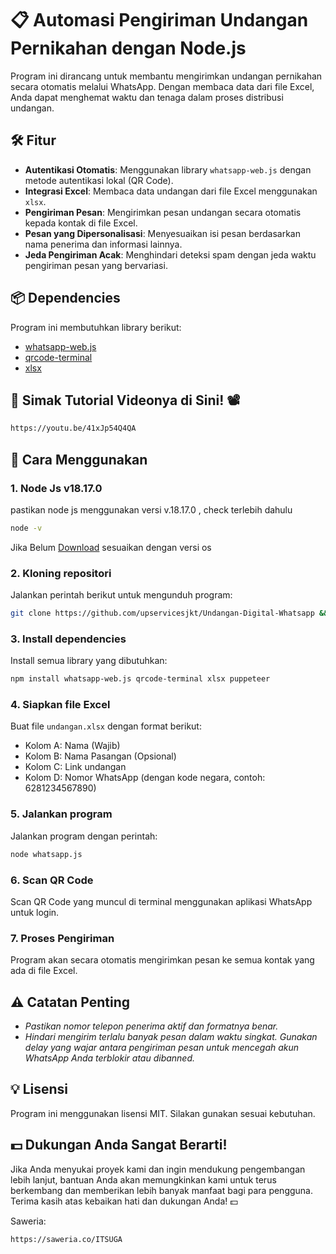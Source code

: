 # 📋 Automasi Pengiriman Undangan Pernikahan dengan Node.js  
Program ini dirancang untuk membantu mengirimkan undangan pernikahan secara otomatis melalui WhatsApp. Dengan membaca data dari file Excel, Anda dapat menghemat waktu dan tenaga dalam proses distribusi undangan.  

## 🛠️ Fitur  
- **Autentikasi Otomatis**: Menggunakan library `whatsapp-web.js` dengan metode autentikasi lokal (QR Code).  
- **Integrasi Excel**: Membaca data undangan dari file Excel menggunakan `xlsx`.  
- **Pengiriman Pesan**: Mengirimkan pesan undangan secara otomatis kepada kontak di file Excel.  
- **Pesan yang Dipersonalisasi**: Menyesuaikan isi pesan berdasarkan nama penerima dan informasi lainnya.  
- **Jeda Pengiriman Acak**: Menghindari deteksi spam dengan jeda waktu pengiriman pesan yang bervariasi.  

## 📦 Dependencies  
Program ini membutuhkan library berikut:  
- [whatsapp-web.js](https://github.com/pedroslopez/whatsapp-web.js)  
- [qrcode-terminal](https://github.com/gtanner/qrcode-terminal)  
- [xlsx](https://github.com/SheetJS/sheetjs)

## 🚀 Simak Tutorial Videonya di Sini! 📽️
```bash
https://youtu.be/41xJp54Q4QA
```

## 🚀 Cara Menggunakan  

### 1. **Node Js v18.17.0** 
pastikan node js menggunakan versi v.18.17.0
, check terlebih dahulu
```bash
node -v
```
Jika Belum [Download](https://nodejs.org/en/blog/release/v18.17.0) sesuaikan dengan versi os

### 2. **Kloning repositori**  
Jalankan perintah berikut untuk mengunduh program:  
```bash
git clone https://github.com/upservicesjkt/Undangan-Digital-Whatsapp && cd Undangan-Digital-Whatsapp
```

### 3. **Install dependencies**
Install semua library yang dibutuhkan:
```bash
npm install whatsapp-web.js qrcode-terminal xlsx puppeteer
```
### 4. **Siapkan file Excel**
Buat file `undangan.xlsx` dengan format berikut:

- Kolom A: Nama (Wajib)
- Kolom B: Nama Pasangan (Opsional)
- Kolom C: Link undangan
- Kolom D: Nomor WhatsApp (dengan kode negara, contoh: 6281234567890)

### 5. **Jalankan program**
Jalankan program dengan perintah:
```bash
node whatsapp.js
```
### 6. **Scan QR Code**
Scan QR Code yang muncul di terminal menggunakan aplikasi WhatsApp untuk login.

### 7. **Proses Pengiriman**
Program akan secara otomatis mengirimkan pesan ke semua kontak yang ada di file Excel.

## ⚠️ Catatan Penting
- *Pastikan nomor telepon penerima aktif dan formatnya benar.*
- *Hindari mengirim terlalu banyak pesan dalam waktu singkat. Gunakan delay yang wajar antara pengiriman pesan untuk mencegah akun WhatsApp Anda terblokir atau dibanned.*
## 💡 Lisensi
Program ini menggunakan lisensi MIT. Silakan gunakan sesuai kebutuhan.

## 💵 Dukungan Anda Sangat Berarti!
Jika Anda menyukai proyek kami dan ingin mendukung pengembangan lebih lanjut, bantuan Anda akan memungkinkan kami untuk terus berkembang dan memberikan lebih banyak manfaat bagi para pengguna. Terima kasih atas kebaikan hati dan dukungan Anda! 💵

Saweria:
```bash
https://saweria.co/ITSUGA
```
